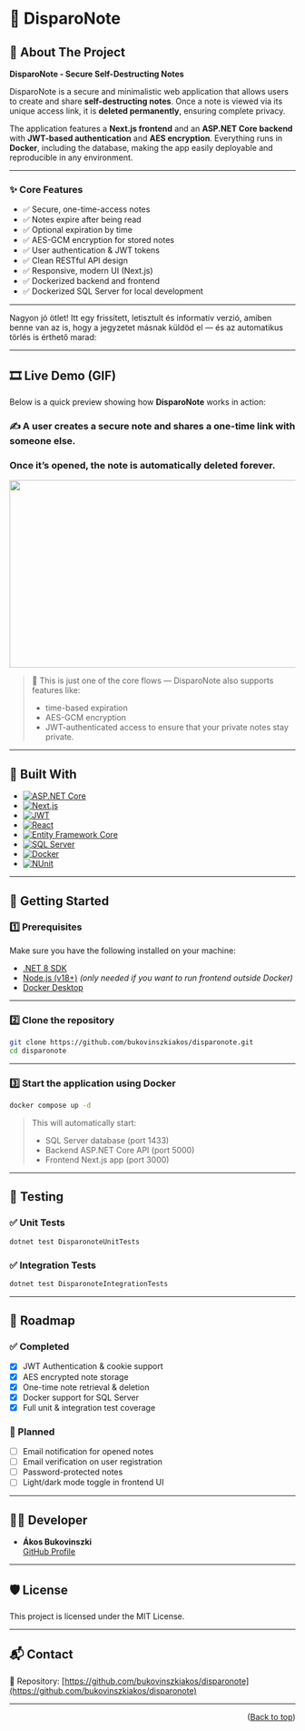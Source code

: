 # 📝 DisparoNote

## 📌 About The Project

**DisparoNote - Secure Self-Destructing Notes**

DisparoNote is a secure and minimalistic web application that allows users to create and share **self-destructing notes**. Once a note is viewed via its unique access link, it is **deleted permanently**, ensuring complete privacy.

The application features a **Next.js frontend** and an **ASP.NET Core backend** with **JWT-based authentication** and **AES encryption**. Everything runs in **Docker**, including the database, making the app easily deployable and reproducible in any environment.

---

### ✨ Core Features

- ✅ Secure, one-time-access notes  
- ✅ Notes expire after being read  
- ✅ Optional expiration by time  
- ✅ AES-GCM encryption for stored notes  
- ✅ User authentication & JWT tokens  
- ✅ Clean RESTful API design  
- ✅ Responsive, modern UI (Next.js)  
- ✅ Dockerized backend and frontend
- ✅ Dockerized SQL Server for local development

---

Nagyon jó ötlet! Itt egy frissített, letisztult és informatív verzió, amiben benne van az is, hogy a jegyzetet másnak küldöd el — és az automatikus törlés is érthető marad:

---

## 🎞️ Live Demo (GIF)

Below is a quick preview showing how **DisparoNote** works in action:

### ✍️ A user creates a secure note and shares a one-time link with someone else. 
### Once it’s opened, the note is automatically deleted forever.

<img src="https://github.com/user-attachments/assets/5174fae0-7853-4cf4-81a5-2d92c4029dc7" width="540" height="330" />


> 🔐 This is just one of the core flows — DisparoNote also supports features like:
> - time-based expiration
> - AES-GCM encryption
> - JWT-authenticated access to ensure that your private notes stay private.

---

## 🔧 Built With

- [![ASP.NET Core](https://img.shields.io/badge/ASP.NET_Core-5C2D91?style=for-the-badge&logo=dotnet&logoColor=white)](https://dotnet.microsoft.com/en-us/)
- [![Next.js](https://img.shields.io/badge/Next.js-000000?style=for-the-badge&logo=nextdotjs&logoColor=white)](https://nextjs.org/)
- [![JWT](https://img.shields.io/badge/JWT-000000?style=for-the-badge&logo=jsonwebtokens&logoColor=white)](https://jwt.io/)
- [![React](https://img.shields.io/badge/React-20232A?style=for-the-badge&logo=react&logoColor=61DAFB)](https://reactjs.org/)
- [![Entity Framework Core](https://img.shields.io/badge/Entity_Framework_Core-512BD4?style=for-the-badge&logo=dotnet&logoColor=white)](https://learn.microsoft.com/en-us/ef/)
- [![SQL Server](https://img.shields.io/badge/SQL_Server-CC2927?style=for-the-badge&logo=microsoftsqlserver&logoColor=white)](https://www.microsoft.com/en-us/sql-server)
- [![Docker](https://img.shields.io/badge/Docker-2496ED?style=for-the-badge&logo=docker&logoColor=white)](https://www.docker.com/)
- [![NUnit](https://img.shields.io/badge/NUnit-009040?style=for-the-badge&logo=dotnet&logoColor=white)](https://nunit.org/)

---

## 🚀 Getting Started

### 1️⃣ Prerequisites

Make sure you have the following installed on your machine:

- [.NET 8 SDK](https://dotnet.microsoft.com/en-us/download/dotnet/8.0)  
- [Node.js (v18+)](https://nodejs.org/en) *(only needed if you want to run frontend outside Docker)*  
- [Docker Desktop](https://www.docker.com/products/docker-desktop)

---

### 2️⃣ Clone the repository

```bash
git clone https://github.com/bukovinszkiakos/disparonote.git
cd disparonote
```

---

### 3️⃣ Start the application using Docker

```bash
docker compose up -d
```

> This will automatically start:
> -  SQL Server database (port 1433)
> - Backend ASP.NET Core API (port 5000) 
> - Frontend Next.js app (port 3000)

---




## 🧪 Testing

### ✅ Unit Tests

```bash
dotnet test DisparonoteUnitTests
```

### ✅ Integration Tests

```bash
dotnet test DisparonoteIntegrationTests
```

---

## 📅 Roadmap

### ✅ Completed

- [x] JWT Authentication & cookie support  
- [x] AES encrypted note storage  
- [x] One-time note retrieval & deletion  
- [x] Docker support for SQL Server  
- [x] Full unit & integration test coverage  

### 🚧 Planned

- [ ] Email notification for opened notes
- [ ] Email verification on user registration
- [ ] Password-protected notes
- [ ] Light/dark mode toggle in frontend UI   

---

## 👨‍💻 Developer

- **Ákos Bukovinszki**  
  [GitHub Profile](https://github.com/bukovinszkiakos)

---

## 🛡️ License

This project is licensed under the MIT License.

---

## 📬 Contact

📂 Repository: [https://github.com/bukovinszkiakos/disparonote](https://github.com/bukovinszkiakos/disparonote)

---

<p align="right">(<a href="#top">Back to top</a>)</p>

